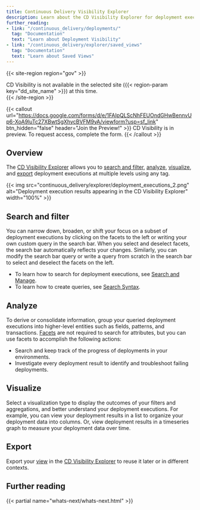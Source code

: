 ```yaml
---
title: Continuous Delivery Visibility Explorer
description: Learn about the CD Visibility Explorer for deployment executions.
further_reading:
- link: "/continuous_delivery/deployments/"
  tag: "Documentation"
  text: "Learn about Deployment Visibility"
- link: "/continuous_delivery/explorer/saved_views"
  tag: "Documentation"
  text: "Learn about Saved Views"
---
```


{{< site-region region="gov" >}}
<div class="alert alert-warning">CD Visibility is not available in the selected site ({{< region-param key="dd_site_name" >}}) at this time.</div>
{{< /site-region >}}

{{< callout url="https://docs.google.com/forms/d/e/1FAIpQLScNhFEUOndGHwBennvUp6-XoA9luTc27XBwtSgXhycBVFM9yA/viewform?usp=sf_link" btn_hidden="false" header="Join the Preview!" >}}
CD Visibility is in preview. To request access, complete the form.
{{< /callout >}}

## Overview

The [CD Visibility Explorer][4] allows you to [search and filter](#search-and-filter), [analyze](#analyze), [visualize](#visualize), and [export](#export) deployment executions at multiple levels using any tag.

{{< img src="continuous_delivery/explorer/deployment_executions_2.png" alt="Deployment execution results appearing in the CD Visibility Explorer" width="100%" >}}

## Search and filter

You can narrow down, broaden, or shift your focus on a subset of deployment executions by clicking on the facets to the left or writing your own custom query in the search bar. When you select and deselect facets, the search bar automatically reflects your changes. Similarly, you can modify the search bar query or write a query from scratch in the search bar to select and deselect the facets on the left.

- To learn how to search for deployment executions, see [Search and Manage][1].
- To learn how to create queries, see [Search Syntax][2].

## Analyze

To derive or consolidate information, group your queried deployment executions into higher-level entities such as fields, patterns, and transactions. [Facets][3] are not required to search for attributes, but you can use facets to accomplish the following actions:

- Search and keep track of the progress of deployments in your environments.
- Investigate every deployment result to identify and troubleshoot failing deployments.

## Visualize

Select a visualization type to display the outcomes of your filters and aggregations, and better understand your deployment executions. For example, you can view your deployment results in a list to organize your deployment data into columns. Or, view deployment results in a timeseries graph to measure your deployment data over time.

## Export

Export your [view][5] in the [CD Visibility Explorer][4] to reuse it later or in different contexts.

## Further reading

{{< partial name="whats-next/whats-next.html" >}}

[1]: /continuous_delivery/search
[2]: /continuous_delivery/explorer/search_syntax
[3]: /continuous_delivery/explorer/facets
[4]: https://app.datadoghq.com/ci/deployments/executions
[5]: /continuous_delivery/explorer/saved_views
